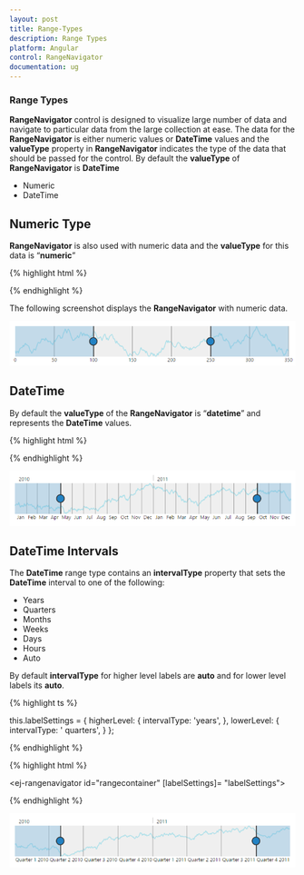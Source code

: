 ```yaml
---
layout: post
title: Range-Types
description: Range Types
platform: Angular
control: RangeNavigator
documentation: ug
---
```


### Range Types

**RangeNavigator** control is designed to visualize large number of data and navigate to particular data from the large collection at ease. The data for the **RangeNavigator** is either numeric values or **DateTime** values and the **valueType** property in **RangeNavigator** indicates the type of the data that should be passed for the control. By default the **valueType** of **RangeNavigator** is **DateTime**

* Numeric                 
* DateTime

## Numeric Type

**RangeNavigator** is also used with numeric data and the **valueType** for this data is “**numeric**”

{% highlight html %}

<ej-rangenavigator id="rangecontainer" valueType= "numeric">
</ej-rangenavigator>

{% endhighlight %}


The following screenshot displays the **RangeNavigator** with numeric data.



![](Range-Types_images/Range-Types_img1.png) 

## DateTime

By default the **valueType** of the **RangeNavigator** is “**datetime**” and represents the **DateTime** values.

{% highlight html %}

<ej-rangenavigator id="rangecontainer" valueType= "datetime">
</ej-rangenavigator>

{% endhighlight %}



![](Range-Types_images/Range-Types_img2.png) 

## DateTime Intervals

The **DateTime** range type contains an **intervalType** property that sets the **DateTime** interval to one of the following:

* Years
* Quarters
* Months
* Weeks
* Days 
* Hours
* Auto

By default **intervalType** for higher level labels are **auto** and for lower level labels its **auto**. 


{% highlight ts %}

this.labelSettings = {
    higherLevel: {
        intervalType: 'years',
    },
    lowerLevel: {
        intervalType: ' quarters',
    }
};

{% endhighlight %}

{% highlight html %}

<ej-rangenavigator id="rangecontainer" [labelSettings]= "labelSettings">
</ej-rangenavigator>

{% endhighlight %}



![](Range-Types_images/Range-Types_img3.png) 
